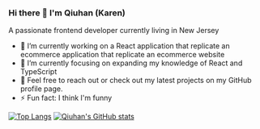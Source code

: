 ### Hi there 👋 I'm Qiuhan (Karen)

A passionate frontend developer currently living in New Jersey

- 🔭 I’m currently working on a React application that replicate an ecommerce application that replicate an ecommerce website
- 🌱 I’m currently focusing on expanding my knowledge of React and TypeScript 
- 👋 Feel free to reach out or check out my latest projects on my GitHub profile page.
- ⚡  Fun fact: I think I'm funny

[![Top Langs](https://github-readme-stats.vercel.app/api/top-langs/?username=qiuhanzhou)](https://github.com/qiuhanzhou/github-readme-stats)
[![Qiuhan's GitHub stats](https://github-readme-stats.vercel.app/api?username=qiuhanzhou)](https://github.com/qiuhanzhou/github-readme-stats)
